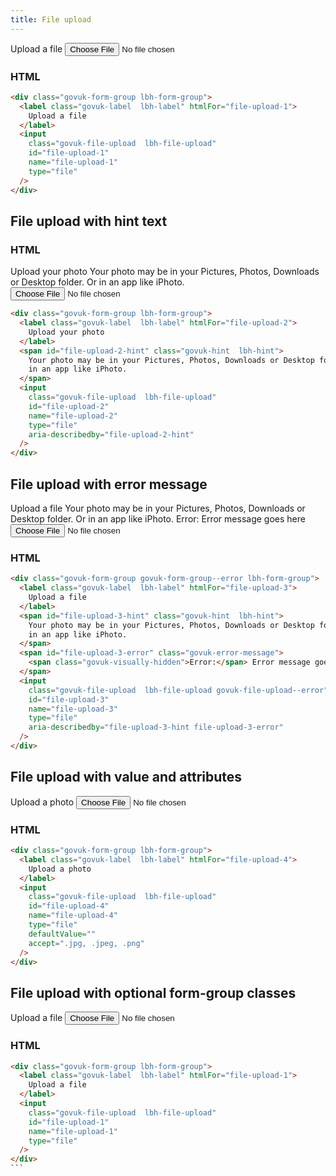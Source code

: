 ```yaml
---
title: File upload
---
```


<div class="govuk-form-group lbh-form-group">
  <label class="govuk-label  lbh-label" htmlFor="file-upload-1">
    Upload a file
  </label>
  <input class="govuk-file-upload  lbh-file-upload" id="file-upload-1" name="file-upload-1" type="file" />
</div>

### HTML

```html
<div class="govuk-form-group lbh-form-group">
  <label class="govuk-label  lbh-label" htmlFor="file-upload-1">
    Upload a file
  </label>
  <input
    class="govuk-file-upload  lbh-file-upload"
    id="file-upload-1"
    name="file-upload-1"
    type="file"
  />
</div>
```

## File upload with hint text

### HTML

<div class="govuk-form-group lbh-form-group">
  <label class="govuk-label  lbh-label" htmlFor="file-upload-2">
    Upload your photo
  </label>
  <span id="file-upload-2-hint" class="govuk-hint  lbh-hint">
    Your photo may be in your Pictures, Photos, Downloads or Desktop folder. Or in an app like iPhoto.
  </span>
  <input class="govuk-file-upload  lbh-file-upload" id="file-upload-2" name="file-upload-2" type="file" aria-describedby="file-upload-2-hint" />
</div>

```html
<div class="govuk-form-group lbh-form-group">
  <label class="govuk-label  lbh-label" htmlFor="file-upload-2">
    Upload your photo
  </label>
  <span id="file-upload-2-hint" class="govuk-hint  lbh-hint">
    Your photo may be in your Pictures, Photos, Downloads or Desktop folder. Or
    in an app like iPhoto.
  </span>
  <input
    class="govuk-file-upload  lbh-file-upload"
    id="file-upload-2"
    name="file-upload-2"
    type="file"
    aria-describedby="file-upload-2-hint"
  />
</div>
```

## File upload with error message

<div class="govuk-form-group govuk-form-group--error lbh-form-group">
  <label class="govuk-label  lbh-label" htmlFor="file-upload-3">
    Upload a file
  </label>
  <span id="file-upload-3-hint" class="govuk-hint  lbh-hint">
    Your photo may be in your Pictures, Photos, Downloads or Desktop folder. Or in an app like iPhoto.
  </span>
  <span id="file-upload-3-error" class="govuk-error-message">
  <span class="govuk-visually-hidden">Error:</span> Error message goes here
  </span>
  <input class="govuk-file-upload  lbh-file-upload govuk-file-upload--error" id="file-upload-3" name="file-upload-3" type="file" aria-describedby="file-upload-3-hint file-upload-3-error" />
</div>

### HTML

```html
<div class="govuk-form-group govuk-form-group--error lbh-form-group">
  <label class="govuk-label  lbh-label" htmlFor="file-upload-3">
    Upload a file
  </label>
  <span id="file-upload-3-hint" class="govuk-hint  lbh-hint">
    Your photo may be in your Pictures, Photos, Downloads or Desktop folder. Or
    in an app like iPhoto.
  </span>
  <span id="file-upload-3-error" class="govuk-error-message">
    <span class="govuk-visually-hidden">Error:</span> Error message goes here
  </span>
  <input
    class="govuk-file-upload  lbh-file-upload govuk-file-upload--error"
    id="file-upload-3"
    name="file-upload-3"
    type="file"
    aria-describedby="file-upload-3-hint file-upload-3-error"
  />
</div>
```

## File upload with value and attributes

<div class="govuk-form-group lbh-form-group">
  <label class="govuk-label  lbh-label" htmlFor="file-upload-4">
    Upload a photo
  </label>
  <input class="govuk-file-upload  lbh-file-upload" id="file-upload-4" name="file-upload-4" type="file" defaultValue="" accept=".jpg, .jpeg, .png" />
</div>

### HTML

```html
<div class="govuk-form-group lbh-form-group">
  <label class="govuk-label  lbh-label" htmlFor="file-upload-4">
    Upload a photo
  </label>
  <input
    class="govuk-file-upload  lbh-file-upload"
    id="file-upload-4"
    name="file-upload-4"
    type="file"
    defaultValue=""
    accept=".jpg, .jpeg, .png"
  />
</div>
```

## File upload with optional form-group classes

<div class="govuk-form-group lbh-form-group">
  <label class="govuk-label  lbh-label" htmlFor="file-upload-1">
    Upload a file
  </label>
  <input class="govuk-file-upload  lbh-file-upload" id="file-upload-1" name="file-upload-1" type="file" />
</div>

### HTML

````html
<div class="govuk-form-group lbh-form-group">
  <label class="govuk-label  lbh-label" htmlFor="file-upload-1">
    Upload a file
  </label>
  <input
    class="govuk-file-upload  lbh-file-upload"
    id="file-upload-1"
    name="file-upload-1"
    type="file"
  />
</div>
```
````
